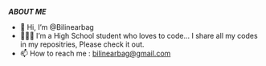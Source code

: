 ***ABOUT ME***

- 👋 Hi, I’m @Bilinearbag
- 👨🏾‍💻 I’m a High School student who loves to code... I share all my codes in my repositries, Please check it out.
- 📫 How to reach me : bilinearbag@gmail.com

<!---
Bilinearbag/Bilinearbag is a ✨ special ✨ repository because its `README.md` (this file) appears on your GitHub profile.
You can click the Preview link to take a look at your changes.
--->
